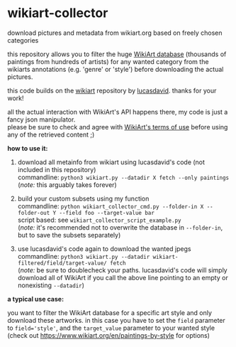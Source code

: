 # wikiart-collector
download pictures and metadata from wikiart.org based on freely chosen categories

this repository allows you to filter the huge [WikiArt database](https://www.wikiart.org) (thousands of paintings from hundreds of artists) for any wanted category from the wikiarts annotations (e.g. 'genre' or 'style') before downloading the actual pictures.

this code builds on the [wikiart](https://github.com/lucasdavid/wikiart) repository by [lucasdavid](https://github.com/lucasdavid). thanks for your work!  

all the actual interaction with WikiArt's API happens there, my code is just a fancy json manipulator.  
please be sure to check and agree with [WikiArt's terms of use](https://www.wikiart.org/en/terms-of-use) before using any of the retrieved content ;)


**how to use it:**
1. download all metainfo from wikiart using lucasdavid's code (not included in this repository)  
commandline: `python3 wikiart.py --datadir X fetch --only paintings`  
(*note:* this arguably takes forever)

2. build your custom subsets using my function  
commandline: `python wikiart_collector_cmd.py --folder-in X --folder-out Y --field foo --target-value bar`  
script based: see `wikiart_collector_script_example.py`  
(*note:* it's recommended not to overwrite the database in `--folder-in`, but to save the subsets separately)

3. use lucasdavid's code again to download the wanted jpegs  
commandline: `python3 wikiart.py --datadir wikiart-filtered/field/target-value/ fetch`  
(*note:* be sure to doublecheck your paths. lucasdavid's code will simply download all of WikiArt if you call the above line pointing to an empty or nonexisting `--datadir`)


**a typical use case:**

you want to filter the WikiArt database for a specific art style and only download these artworks. 
in this case you have to set the `field` parameter to  `field='style'`, and the `target_value` parameter to your wanted style (check out https://www.wikiart.org/en/paintings-by-style for options)


